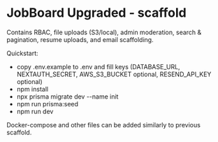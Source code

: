 # JobBoard Upgraded - scaffold

Contains RBAC, file uploads (S3/local), admin moderation, search & pagination, resume uploads, and email scaffolding.

Quickstart:
- copy .env.example to .env and fill keys (DATABASE_URL, NEXTAUTH_SECRET, AWS_S3_BUCKET optional, RESEND_API_KEY optional)
- npm install
- npx prisma migrate dev --name init
- npm run prisma:seed
- npm run dev

Docker-compose and other files can be added similarly to previous scaffold.
